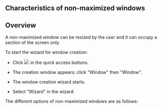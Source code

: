 


## Characteristics of non-maximized windows
			



<a name="NOTE1"></a>
<a name="NOTE1_1"></a>


## Overview
<a name="overview_ELTTEXTE000092"></a>
A non-maximized window can be resized by the user and it can occupy a section of the screen only. 



To start the wizard for window creation: 

- Click ![](https://doc.pcsoft.fr/en-US/images/image.awp?langid=3&name=ico_nouveau.gif)
 in the quick access buttons. 

- The creation window appears: click "Window" then "Window".

- The window creation wizard starts. 

- Select "Wizard" in the wizard.






The different options of non-maximized windows are as follows: 





